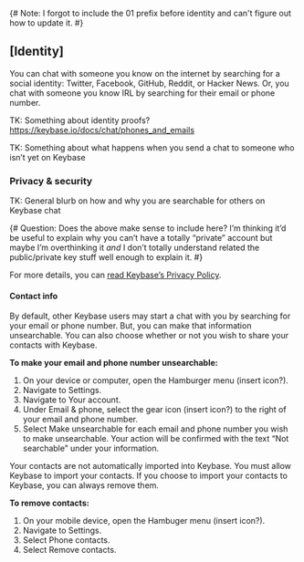 {# Note: I forgot to include the 01 prefix before identity and can't figure out how to update it. #}

## [Identity]
You can chat with someone you know on the internet by searching for a social identity: Twitter, Facebook, GitHub, Reddit, or Hacker News. Or, you chat with someone you know IRL by searching for their email or phone number. 

TK: Something about identity proofs? https://keybase.io/docs/chat/phones_and_emails

TK: Something about what happens when you send a chat to someone who isn’t yet on Keybase  
### Privacy & security
TK: General blurb on how and why you are searchable for others on Keybase chat

{# Question: Does the above make sense to include here? I’m thinking it’d be useful to explain why you can’t have a totally “private” account but maybe I’m overthinking it *and* I don’t totally understand related the public/private key stuff well enough to explain it. #}

For more details, you can [read Keybase’s Privacy Policy](https://keybase.io/docs/privacypolicy).

#### Contact info
By default, other Keybase users may start a chat with you by searching for your email or phone number. But, you can make that information unsearchable. You can also choose whether or not you wish to share your contacts with Keybase.

**To make your email and phone number unsearchable:**  
1. On your device or computer, open the Hamburger menu (insert icon?).
2. Navigate to Settings.
3. Navigate to Your account.
4. Under Email & phone, select the gear icon (insert icon?) to the right of your email and phone number. 
5. Select Make unsearchable for each email and phone number you wish to make unsearchable. Your action will be confirmed with the text “Not searchable” under your information.

Your contacts are not automatically imported into Keybase. You must allow Keybase to import your contacts. If you choose to import your contacts to Keybase, you can always remove them. 

**To remove contacts:**  
1. On your mobile device, open the Hambuger menu (insert icon?).
2. Navigate to Settings.
3. Select Phone contacts.
4. Select Remove contacts.
